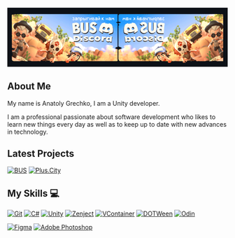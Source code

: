 <p align="center" width="100%">
    <img src="/assets/C-_Users_grech_Desktop_Banner_test3.gif"> 
</p>

## About Me

My name is Anatoly Grechko, I am a Unity developer.

I am a professional passionate about software development who likes to learn new things every day as well as to keep up to date with new advances in technology.

## Latest Projects

[![BUS](https://img.shields.io/badge/-BUS-090909?style=for-the-badge&logo=steam&logoColor=white)](https://store.steampowered.com/app/2852700/BUS_Bro_u_Survived/?target="_blank")
[![Plus.City](https://img.shields.io/badge/-Plus.City-090909?style=for-the-badge&logo=GooglePlay&logoColor=white)](https://play.google.com/store/apps/details?id=com.yandex.mobile.plus.game.city&hl=ru&gl=US&pli=1?target="_blank")

## My Skills 💻

[![Git](https://img.shields.io/badge/git-%23F05033.svg?style=for-the-badge&logo=git&logoColor=white)](https://git-scm.com/)
[![C#](https://img.shields.io/badge/c%23-%23239120.svg?style=for-the-badge&logo=csharp&logoColor=white)](https://dotnet.microsoft.com/en-us/languages/csharp) 
[![Unity](https://img.shields.io/badge/unity-gray.svg?style=for-the-badge&logo=unity&logoColor=white)](https://unity.com/)
[![Zenject](https://img.shields.io/badge/Zenject-blue?style=for-the-badge&logo=zenject&logoColor=white)](https://github.com/modesttree/Zenject)
[![VContainer](https://img.shields.io/badge/VContainer-brown?style=for-the-badge&logo=zenject&logoColor=white)](vcontainer.hadashikick.jp)
[![DOTWeen](https://img.shields.io/badge/DOTWeen-purple?style=for-the-badge&logo=dotween&logoColor=white)](https://dotween.demigiant.com/)
[![Odin](https://img.shields.io/badge/Odin-yellow?style=for-the-badge&logo=odin&logoColor=white)](https://odininspector.com/)

[![Figma](https://img.shields.io/badge/figma-%2331A8FF.svg?style=for-the-badge&logo=figma&logoColor=white)](https://www.figma.com/)
[![Adobe Photoshop](https://img.shields.io/badge/adobe%20photoshop-brown.svg?style=for-the-badge&logo=adobe%20photoshop&logoColor=white)](https://www.adobe.com/products/photoshop.html)
